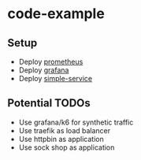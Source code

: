 # code-example

## Setup
- Deploy [prometheus](prometheus/README.md)
- Deploy [grafana](grafana/README.md)
- Deploy [simple-service](simple-service/README.md)

## Potential TODOs
- Use grafana/k6 for synthetic traffic
- Use traefik as load balancer
- Use httpbin as application
- Use sock shop as application
